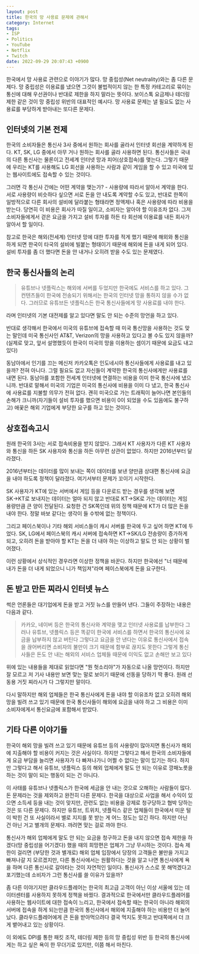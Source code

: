 ```yaml
---
layout: post
title: 한국의 망 사용료 문제에 관해서
category: Internet
tags:
- ISP
- Politics
- YouTube
- Netflix
- Twitch
date: 2022-09-29 20:07:43 +0900
---
```


한국에서 망 사용료 관련으로 이야기가 많다. 망 중립성(Net neutrality)와는 좀 다른 문제다.
망 중립성은 이용료를 냈으면 그것이 불법적이지 않는 한 특정 카테고리로 묶이는 통신에 대해 우선권이나 반대로 제한을 하지 말라는 뜻이다. 보이스톡 요금제나 테더링 제한 같은 것이 망 중립성 위반의 대표적인 예시다.
망 사용료 문제는 낼 필요도 없는 사용료를 부당하게 받아내는 또다른 문제다.


## 인터넷의 기본 전제

한국의 소비자들은 통신사 3사 중에서 원하는 회사를 골라서 인터넷 회선을 계약하게 된다. KT, SK, LG 중에서 아무 거나 원하는 회사를 골라 사용하면 된다.
통신사들은 국내의 다른 통신사는 물론이고 전세계 인터넷 망과 피어(상호접속)를 맺는다. 그렇기 때문에 우리는 KT를 사용해도 LG 회선을 사용하는 사람과 같이 게임을 할 수 있고 미국에 있는 웹사이트에도 접속할 수 있는 것이다.

그러면 각 통신사 간에는 어떤 계약을 맺는가? - 사용량에 따라서 알아서 계약을 한다. 서로 사용량이 비슷하다 싶으면 서로 돈을 안 내도록 계약할 수도 있고, 반대로 한쪽이 일방적으로 다른 회사의 설비에 달라붙는 형태라면 정액제나 혹은 사용량에 따라 비용을 받는다. 당연히 이 비용은 회사가 따질 일이고, 소비자는 알아야 할 이유조차 없다.
그저 소비자들에게서 걷은 요금을 가지고 설비 투자를 하든 타 회선에 이용료를 내든 회사가 알아서 할 일이다.

참고로 한국은 해외(전세계) 인터넷 망에 대한 투자를 적게 했기 때문에 해외와 통신을 하게 되면 한국이 타국의 설비에 빌붙는 형태이기 때문에 해외에 돈을 내게 되어 있다. 설비 투자를 좀 더 했다면 돈을 안 내거나 오히려 받을 수도 있는 문제였다.


## 한국 통신사들의 논리

> 유튜브나 넷플릭스는 해외에 서버를 두었지만 한국에도 서비스를 하고 있다.
> 그 컨텐츠들이 한국에 전송되기 위해서는 한국의 인터넷 망을 통하지 않을 수가 없다.
> 그러므로 유튜브든 넷플릭스든 한국 통신사들에게 망 사용료를 내야 한다.

라며 인터넷의 기본 대전제를 알고 있다면 말도 안 되는 수준의 망언을 하고 있다.

반대로 생각해서 한국에서 미국의 유튜브에 접속할 때 미국 통신망을 사용하는 것도 맞는 말인데 미국 통신사인 AT&T, Verizon의 망을 사용하고 있다고 볼 수도 있지 않을까? (실제로 맞고, 앞서 설명했듯이 한국이 미국의 망을 이용하는 셈이기 때문에 요금도 내고 있다)

동남아에서 인기를 끄는 메신저 카카오톡은 인도네시아 통신사들에게 사용료를 내고 있을까? 전혀 아니다. 그럴 필요도 없고 자신들이 계약한 한국의 통신사에게만 사용료를 내면 된다. 동남아를 포함한 전세계 인터넷에 연결하는 비용을 이미 한국 통신사에 냈으니까.
반대로 말해서 미국의 기업은 미국의 통신사에 비용을 이미 다 냈고, 한국 통신사에 사용료를 지불할 의무가 전혀 없다. 괜히 미국으로 가는 트래픽이 늘어나면 본인들의 손해가 크니까(자기들이 설비 투자를 했으면 비용이 0이 되었을 수도 있음에도 불구하고) 애꿎은 해외 기업에게 부당한 요구를 하고 있는 것이다.


## 상호접속고시

원래 한국의 3사는 서로 접속비용을 받지 않았다. 그래서 KT 사용자가 다른 KT 사용자와 통신을 하든 SK 사용자와 통신을 하든 아무런 상관이 없었다. 하지만 2016년부터 달라졌다.

2016년부터는 데이터를 많이 보내는 쪽이 데이터를 보낸 양만큼 상대편 통신사에 요금을 내야 하도록 정책이 달라졌다. 여기서부터 문제가 꼬이기 시작한다.

SK 사용자가 KT에 있는 서버에서 게임 등을 다운로드 받는 경우를 생각해 보면 SK→KT로 보내지는 데이터는 얼마 되지 않고 반대로 KT→SK로 가는 데이터는 게임 용량만큼 큰 양이 전달된다.
요청한 건 SK쪽인데 위의 정책 때문에 KT가 더 많은 돈을 내야 한다. 정말 바보 같다는 생각이 들 수밖에 없는 정책이다.

그리고 페이스북이나 기타 해외 서비스들이 캐시 서버를 한국에 두고 싶어 하면 KT에 두었다.
SK, LG에서 페이스북의 캐시 서버에 접속하면 KT→SK/LG 전송량이 증가하게 되고, 오히려 돈을 받아야 할 KT는 돈을 더 내야 하는 이상하고 말도 안 되는 상황이 벌어졌다.

이런 상황에서 상식적인 경우라면 이상한 정책을 바꾼다. 하지만 한국에선 "너 때문에 내가 돈을 더 내게 되었으니 니가 책임져"라며 페이스북에게 돈을 요구한다.


## 돈 받고 만든 찌라시 인터넷 뉴스

썩은 언론들은 대기업에게 돈을 받고 거짓 뉴스를 만들어 낸다. 그들이 주장하는 내용은 다음과 같다.

> 카카오, 네이버 등은 한국의 통신사와 계약을 맺고 인터넷 사용료를 납부한다
> 그러나 유튜브, 넷플릭스 등은 똑같이 한국에 서비스를 하면서 한국의 통신사에 요금을 납부하지 않고 버틴다
> 그렇다고 요금을 안 낸다는 이유로 통신사에서 접속을 끊어버리면 소비자의 불만이 크기 때문에 함부로 끊지도 못한다
> 그렇게 통신사들은 돈도 안 내는 해외의 서비스 업체들 때문에 이익도 없고 손해만 보고 있다


위에 있는 내용들을 제대로 읽었다면 "뭔 헛소리야"가 자동으로 나올 망언이다. 하지만 잘 모르고 저 기사 내용만 보면 맞는 말로 보이기 때문에 선동을 당하기 딱 좋다. 원래 선동용 거짓 찌라시가 다 그렇지만 말이다.

다시 말하지만 해외 업체들은 한국 통신사에게 돈을 내야 할 이유조차 없고 오히려 해외 망을 빌려 쓰고 있기 때문에 한국 통신사들이 해외에 요금을 내야 하고 그 비용은 이미 소비자에게서 통신요금에 포함해서 받았다.


## 기타 다른 이야기들

한국이 해외 망을 빌려 쓰고 있기 때문에 유튜브 등의 사용량이 많아지면 통신사가 해외에 지출해야 할 비용이 커지는 것은 사실이다. 하지만 그렇다고 해서 한국의 소비자들에게 요금 부담을 늘리면 사용자가 다 빠져나가니 어쩔 수 없다는 말이 있기는 하다.
하지만 그렇다고 해서 유튜브, 넷플릭스 등의 해외 업체에게 말도 안 되는 이유로 깡패노릇을 하는 것이 말이 되는 행동이 되는 건 아니다.

이 사태를 유튜브나 넷플릭스가 한국에 세금을 안 내는 것으로 오해하는 사람들이 많다. 돈 문제라는 것을 제외하고 완전히 다른 문제다. 한국을 대상으로 사업을 해서 수익이 있으면 소득세 등을 내는 것이 맞지만, 관련도 없는 비용을 강제로 청구당하고 협박 당하는 것은 또 다른 문제다.
하지만 유튜브, 트위치, 넷플릭스 같은 업체들이 한국에서 미운 털이 박힌 건 또 사실이라서 별로 지지를 못 받는 게 어느 정도는 있긴 하다. 하지만 아닌 건 아닌 거고 별개의 문제다. 까려면 맞는 걸로 까야 한다.


통신사가 해외 업체에게 말도 안 되는 요금을 청구하고 돈을 내지 않으면 접속 제한을 하겠다(망 중립성을 어기겠다) 했을 때의 희망편은 업체가 그냥 무시하는 것이다.
접속 제한이 걸리면 (부당한 것과 별개로) 해외 업체 입장에서 당장의 고객들은 불만을 가지고 빠져나갈 지 모르겠지만, 다른 통신사에서는 원활하다는 것을 알고 나면 통신사에게 욕을 하며 다른 통신사로 갈아타는 것이 자연적인 일이다. 통신사가 스스로 못 해먹겠다고 포기했는데 소비자가 그런 통신사를 쓸 이유가 있을까?

좀 다른 이야기지만 클라우드플레어는 한국의 최고급 고객이 아닌 이상 서울에 있는 데이터센터를 사용하지 못하게 정책을 바꿨다. 결과적으로 한국에서만 클라우드플레어를 사용하는 웹사이트에 대한 접속이 느리고, 한국에서 접속할 때는 한국이 아니라 해외의 서버에 접속을 하게 되는만큼 한국의 통신사에서 해외에 지출해야 하는 비용만 더 늘어났다. 클라우드플레어에게 큰 돈을 받아먹으려다 결국 먹지도 못하고 반대쪽에서 더 크게 뱉어내고 있는 상황이다.

이 외에도 DPI를 통한 패킷 조작, 테더링 제한 등의 망 중립성 위반 등 한국의 통신사에게는 하고 싶은 욕이 한 무더기로 있지만, 이쯤 해서 마친다.
